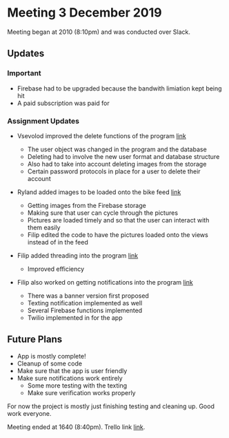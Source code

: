 # Meeting 3 December 2019

Meeting began at 2010 (8:10pm) and was conducted over Slack.

## Updates 

### Important

* Firebase had to be upgraded because the bandwith limiation kept being hit
* A paid subscription was paid for

### Assignment Updates

* Vsevolod improved the delete functions of the program [link](https://github.com/ECS189E/project-f19-tigers/commit/2b5c53b6f956148f3bb5c9e4471e9491c825edd9)
    - The user object was changed in the program and the database
    - Deleting had to involve the new user format and database structure
    - Also had to take into account deleting images from the storage
    - Certain password protocols in place for a user to delete their account

* Ryland added images to be loaded onto the bike feed [link](https://github.com/ECS189E/project-f19-tigers/commit/1258385d1725a1ec0dd0a21d52e1242e3fce452e)
    - Getting images from the Firebase storage
    - Making sure that user can cycle through the pictures
    - Pictures are loaded timely and so that the user can interact with them easily
    - Filip edited the code to have the pictures loaded onto the views instead of in the feed

* Filip added threading into the program [link](https://github.com/ECS189E/project-f19-tigers/commit/038921957b3e31d125c9bce31699c9c27787d433)
    - Improved efficiency 
* Filip also worked on getting notifications into the program  [link](https://github.com/ECS189E/project-f19-tigers/commit/1b746a281dce96e275208e8c1c6a989a0912aca4)
    - There was a banner version first proposed
    - Texting notification implemented as well
    - Several Firebase functions implemented
    - Twilio implemented in for the app

## Future Plans

* App is mostly complete!
* Cleanup of some code
* Make sure that the app is user friendly
* Make sure notifications work entirely
    - Some more testing with the texting
    - Make sure verification works properly

For now the project is mostly just finishing testing and cleaning up. Good work everyone.

Meeting ended at 1640 (8:40pm).
Trello link [link](https://trello.com/b/54TKPcGT/ecs189e-project).

